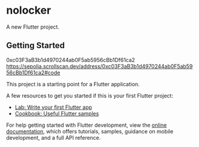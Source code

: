 # nolocker

A new Flutter project.

## Getting Started

0xc03F3aB3b1d4970244ab0F5ab5956cBb1Df61ca2
https://sepolia.scrollscan.dev/address/0xc03F3aB3b1d4970244ab0F5ab5956cBb1Df61ca2#code

This project is a starting point for a Flutter application.

A few resources to get you started if this is your first Flutter project:

- [Lab: Write your first Flutter app](https://docs.flutter.dev/get-started/codelab)
- [Cookbook: Useful Flutter samples](https://docs.flutter.dev/cookbook)

For help getting started with Flutter development, view the
[online documentation](https://docs.flutter.dev/), which offers tutorials,
samples, guidance on mobile development, and a full API reference.
